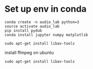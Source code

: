 # Set up env in conda
```
conda create -n audio_lab python=3 
source activate audio_lab
pip install pydub
conda install jupyter numpy matplotlib

sudo apt-get install libav-tools
```

install ffmpeg on ubuntu
```
sudo apt-get install libav-tools
```



